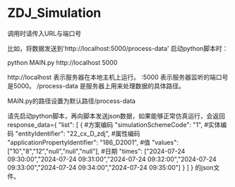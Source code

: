 # ZDJ_Simulation

调用时请传入URL与端口号

比如，将数据发送到'http://localhost:5000/process-data'
启动python脚本时：

python MAIN.py http://localhost 5000

http://localhost 表示服务器在本地主机上运行。
:5000 表示服务器监听的端口号是5000。
/process-data 是服务器上用来处理数据的具体路径。

MAIN.py的路径设置为默认路径/process-data

请先启动python脚本，再向脚本发送json数据，如果能够正常仿真运行，会返回
    response_data={
      "list": [
        {
          #方案编码
          "simulationSchemeCode": "1",
          #实体编码
          "entityIdentifier": "22_cx_D_zdj",
          #属性编码
          "applicationPropertyIdentifier": "186_D2001",
          #值
          "values": ["10","8","12","null","null","null"],
          #日期
          "times": ["2024-07-24 09:30:00","2024-07-24 09:31:00","2024-07-24 09:32:00","2024-07-24 09:33:00","2024-07-24 09:34:00","2024-07-24 09:35:00"]
        }
      ]
    }
  的json文件。



